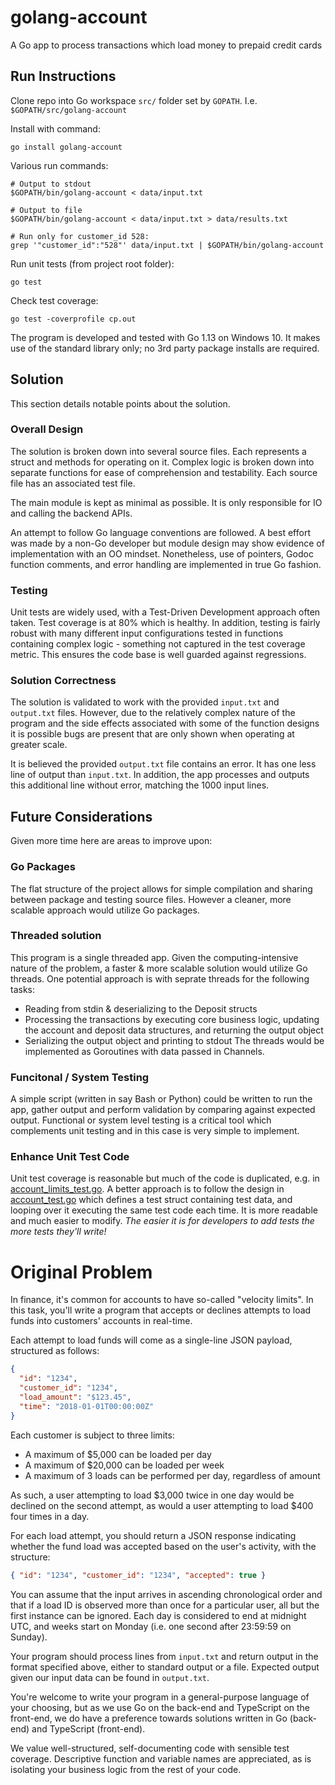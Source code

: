 # golang-account
A Go app to process transactions which load money to prepaid credit cards

## Run Instructions
Clone repo into Go workspace `src/` folder set by `GOPATH`.  I.e. `$GOPATH/src/golang-account`

Install with command:
```
go install golang-account
```

Various run commands:
```
# Output to stdout
$GOPATH/bin/golang-account < data/input.txt

# Output to file
$GOPATH/bin/golang-account < data/input.txt > data/results.txt

# Run only for customer_id 528:
grep '"customer_id":"528"' data/input.txt | $GOPATH/bin/golang-account
```

Run unit tests (from project root folder):
```
go test
```

Check test coverage:
```
go test -coverprofile cp.out
```

The program is developed and tested with Go 1.13 on Windows 10.  It makes use of the standard library only; no 3rd party package installs are required.

## Solution
This section details notable points about the solution.

### Overall Design
The solution is broken down into several source files.  Each represents a struct and methods for operating on it.  Complex logic is broken down into separate functions for ease of comprehension and testability.  Each source file has an associated test file.

The main module is kept as minimal as possible.  It is only responsible for IO and calling the backend APIs.

An attempt to follow Go language conventions are followed.  A best effort was made by a non-Go developer but module design may show evidence of implementation with an OO mindset.  Nonetheless, use of pointers, Godoc function comments, and error handling are implemented in true Go fashion.

### Testing
Unit tests are widely used, with a Test-Driven Development approach often taken.  Test coverage is at 80% which is healthy.  In addition, testing is fairly robust with many different input configurations tested in functions containing complex logic - something not captured in the test coverage metric.  This ensures the code base is well guarded against regressions.

### Solution Correctness
The solution is validated to work with the provided `input.txt` and `output.txt` files.  However, due to the relatively complex nature of the program and the side effects associated with some of the function designs it is possible bugs are present that are only shown when operating at greater scale.

It is believed the provided `output.txt` file contains an error.  It has one less line of output than `input.txt`.  In addition, the app processes and outputs this additional line without error, matching the 1000 input lines.

## Future Considerations
Given more time here are areas to improve upon:

### Go Packages
The flat structure of the project allows for simple compilation and sharing between package and testing source files.  However a cleaner, more scalable approach would utilize Go packages.

### Threaded solution
This program is a single threaded app.  Given the computing-intensive nature of the problem, a faster & more scalable solution would utilize Go threads.  One potential approach is with seprate threads for the following tasks:
* Reading from stdin & deserializing to the Deposit structs
* Processing the transactions by executing core business logic, updating the account and deposit data structures, and returning the output object
* Serializing the output object and printing to stdout
The threads would be implemented as Goroutines with data passed in Channels.

### Funcitonal / System Testing
A simple script (written in say Bash or Python) could be written to run the app, gather output and perform validation by comparing against expected output.  Functional or system level testing is a critical tool which complements unit testing and in this case is very simple to implement.

### Enhance Unit Test Code
Unit test coverage is reasonable but much of the code is duplicated, e.g. in [account_limits_test.go](account_limits_test.go#L25).  A better approach is to follow the design in [account_test.go](account_test.go#L7) which defines a test struct containing test data, and looping over it executing the same test code each time.  It is more readable and much easier to modify.  _The easier it is for developers to add tests the more tests they'll write!_

# Original Problem
In finance, it's common for accounts to have so-called "velocity limits". In this task, you'll write a program that accepts or declines attempts to load funds into customers' accounts in real-time.

Each attempt to load funds will come as a single-line JSON payload, structured as follows:

```json
{
  "id": "1234",
  "customer_id": "1234",
  "load_amount": "$123.45",
  "time": "2018-01-01T00:00:00Z"
}
```

Each customer is subject to three limits:

- A maximum of $5,000 can be loaded per day
- A maximum of $20,000 can be loaded per week
- A maximum of 3 loads can be performed per day, regardless of amount

As such, a user attempting to load $3,000 twice in one day would be declined on the second attempt, as would a user attempting to load $400 four times in a day.

For each load attempt, you should return a JSON response indicating whether the fund load was accepted based on the user's activity, with the structure:

```json
{ "id": "1234", "customer_id": "1234", "accepted": true }
```

You can assume that the input arrives in ascending chronological order and that if a load ID is observed more than once for a particular user, all but the first instance can be ignored. Each day is considered to end at midnight UTC, and weeks start on Monday (i.e. one second after 23:59:59 on Sunday).

Your program should process lines from `input.txt` and return output in the format specified above, either to standard output or a file. Expected output given our input data can be found in `output.txt`.

You're welcome to write your program in a general-purpose language of your choosing, but as we use Go on the back-end and TypeScript on the front-end, we do have a preference towards solutions written in Go (back-end) and TypeScript (front-end).

We value well-structured, self-documenting code with sensible test coverage. Descriptive function and variable names are appreciated, as is isolating your business logic from the rest of your code.
